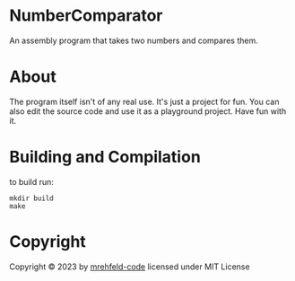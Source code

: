 # NumberComparator
An assembly program that takes two numbers and compares them.

# About
The program itself isn't of any real use. It's just a project for fun.
You can also edit the source code and use it as a playground project.
Have fun with it.

# Building and Compilation
to build run:
```
mkdir build
make
```

# Copyright
Copyright &copy; 2023 by [mrehfeld-code](mailto:m.rehfeld.web@gmx.net)
licensed under MIT License
